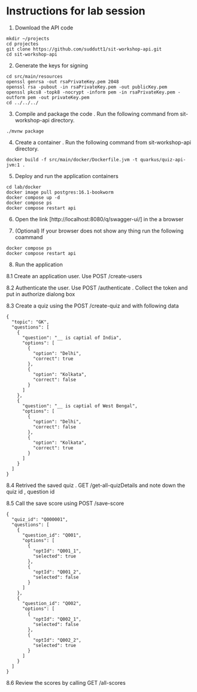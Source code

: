 # Instructions for lab session


1. Download the API code 
```
mkdir ~/projects
cd projectes
git clone https://github.com/suddutt1/sit-workshop-api.git
cd sit-workshop-api
```

2. Generate the keys for signing 
```
cd src/main/resources
openssl genrsa -out rsaPrivateKey.pem 2048
openssl rsa -pubout -in rsaPrivateKey.pem -out publicKey.pem
openssl pkcs8 -topk8 -nocrypt -inform pem -in rsaPrivateKey.pem -outform pem -out privateKey.pem
cd ../../../
```

3. Compile and package the code . Run the following command from sit-workshop-api directory.

```
./mvnw package
```

4. Create a container . Run the following command from sit-workshop-api directory.  

```
docker build -f src/main/docker/Dockerfile.jvm -t quarkus/quiz-api-jvm:1 .

```
5. Deploy and run the application containers 

```
cd lab/docker
docker image pull postgres:16.1-bookworm
docker compose up -d 
docker compose ps
docker compose restart api
```

6. Open the link [http://localhost:8080/q/swagger-ui/] in the a browser

7. (Optional) If your browser does not show any thing run the following coammand
```
docker compose ps
docker compose restart api

```
8. Run the application

8.1 Create an application user. Use POST /create-users

8.2 Authenticate the user. Use POST  /authenticate . Collect the token and put in authorize dialong box

8.3 Create a quiz using the POST /create-quiz and with following data
```
{
  "topic": "GK",
  "questions": [
    {
      "question": "__ is captial of India",
      "options": [
        {
          "option": "Delhi",
          "correct": true
        },
        {
          "option": "Kolkata",
          "correct": false
        }
      ]
    },
    {
      "question": "__ is captial of West Bengal",
      "options": [
        {
          "option": "Delhi",
          "correct": false
        },
        {
          "option": "Kolkata",
          "correct": true
        }
      ]
    }
  ]
}
```

8.4 Retrived the saved quiz . GET /get-all-quizDetails and note down the quiz id , question id 

8.5 Call the save score using POST /save-score

```
{
  "quiz_id": "Q000001",
  "questions": [
    {
      "question_id": "Q001",
      "options": [
        {
          "optId": "Q001_1",
          "selected": true
        },
        {
          "optId": "Q001_2",
          "selected": false
        }
      ]
    },
    {
      "question_id": "Q002",
      "options": [
        {
          "optId": "Q002_1",
          "selected": false
        },
        {
          "optId": "Q002_2",
          "selected": true
        }
      ]
    }
  ]
}
```
8.6 Review the scores by calling GET /all-scores
